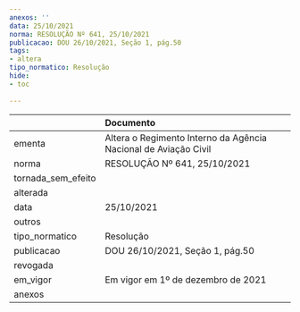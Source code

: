 ```yaml
---
anexos: ''
data: 25/10/2021
norma: RESOLUÇÃO Nº 641, 25/10/2021
publicacao: DOU 26/10/2021, Seção 1, pág.50
tags:
- altera
tipo_normatico: Resolução
hide: 
- toc 
 
---
```


|                    | Documento                                                       |
|:-------------------|:----------------------------------------------------------------|
| ementa             | Altera o Regimento Interno da Agência Nacional de Aviação Civil |
| norma              | RESOLUÇÃO Nº 641, 25/10/2021                                    |
| tornada_sem_efeito |                                                                 |
| alterada           |                                                                 |
| data               | 25/10/2021                                                      |
| outros             |                                                                 |
| tipo_normatico     | Resolução                                                       |
| publicacao         | DOU 26/10/2021, Seção 1, pág.50                                 |
| revogada           |                                                                 |
| em_vigor           | Em vigor em 1º de dezembro de 2021                              |
| anexos             |                                                                 |